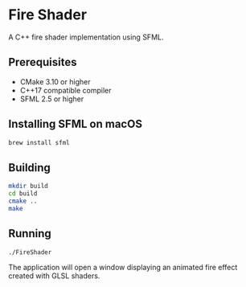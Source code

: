 # Fire Shader

A C++ fire shader implementation using SFML.

## Prerequisites

- CMake 3.10 or higher
- C++17 compatible compiler
- SFML 2.5 or higher

## Installing SFML on macOS

```bash
brew install sfml
```

## Building

```bash
mkdir build
cd build
cmake ..
make
```

## Running

```bash
./FireShader
```

The application will open a window displaying an animated fire effect created with GLSL shaders.